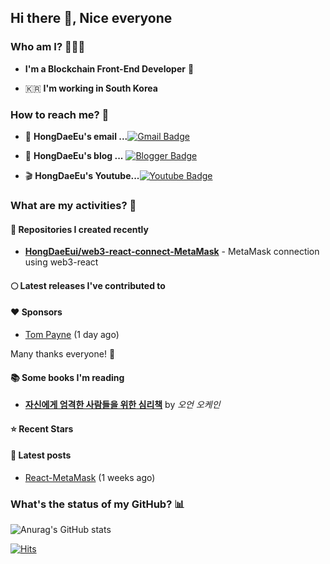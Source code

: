 ## Hi there 👋, Nice everyone 

### Who am I? 👨‍👩‍👦

 - **I'm a Blockchain Front-End Developer** 🎨   

 - 🇰🇷  **I'm working in South Korea**


### How to reach me? 🤔

- 💌 **HongDaeEu's email ...**[![Gmail Badge](https://img.shields.io/badge/Gmail-EA5C2B?style=?flat-square&logo=Gmail&logoColor=white&link=mailto:aviate8@gmail.com)](mailto:aviate8@gmail.com)

- 📓 **HongDaeEu's blog ...** [![Blogger Badge](http://img.shields.io/badge/Blog-09B3AF?style=flat-square&logo=blogger&logoColor=white&link=https://pastelblockchain.tistory.com/)](https://pastelblockchain.tistory.com/)

- 🎬 **HongDaeEu's Youtube...**[![Youtube Badge](https://img.shields.io/badge/Youtube-ff0000?style=flat-square&logo=youtube&link=https://www.youtube.com/channel/UCqR1nqIT71MwtXiqkoD4HAg)](https://www.youtube.com/channel/UCqR1nqIT71MwtXiqkoD4HAg)


### What are my activities? 🎈

#### 🌈 Repositories I created recently
- **[HongDaeEui/web3-react-connect-MetaMask](https://github.com/HongDaeEui/web3-react-connect-MetaMask)** - MetaMask connection using web3-react

#### 🌕 Latest releases I've contributed to

#### ❤️ Sponsors

- [Tom Payne](https://github.com/twpayne) (1 day ago)

Many thanks everyone! 🙏

#### 📚 Some books I'm reading

- **[자신에게 엄격한 사람들을 위한 심리책](http://www.kyobobook.co.kr/product/detailViewKor.laf?mallGb=KOR&ejkGb=KOR&barcode=9788901251059)** by _오언 오케인_

#### ⭐ Recent Stars

#### 📄 Latest posts
- [React-MetaMask](https://pastelblockchain.tistory.com/43) (1 weeks ago)


### What's the status of my GitHub? 📊   

![Anurag's GitHub stats](https://github-readme-stats.vercel.app/api?username=HongDaeEui&&show_icons=true&theme=vue)

[![Hits](https://hits.seeyoufarm.com/api/count/incr/badge.svg?url=https%3A%2F%2Fgithub.com%2FHongDaeEui&count_bg=%2379C83D&title_bg=%23555555&icon=&icon_color=%23E7E7E7&title=hits&edge_flat=false)](https://hits.seeyoufarm.com)
